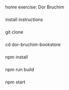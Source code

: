 #
home exercise: Dor Bruchim

###
install instructions

###
git clone

###
cd dor-bruchim-bookstore

###
npm install

###
npm run build

###
npm start
